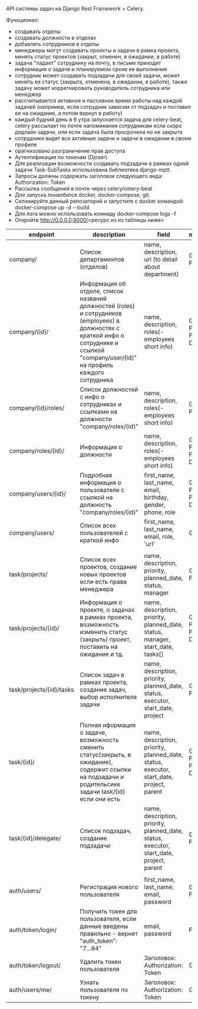 API системы задач на Django Rest Framework +  Celery.

Функционал:
* создавать отделы
* создавать должности в отделах
* добавлять сотрудников в отделы
* менеджеры могут создавать проекты и задачи в  рамка проекта, менять статус проектов (закрыт, отменен, в ожидании, в работе)
* задача "падает" сотруднику на почту, в письме приходит информация о задаче и планируемом сроке ее выполнения
* сотрудник может создавать подзадачи для своей задачи, может менять ее статус (закрыта, отменена, в ожидании, в работе), также задачу может корреткировать руководитель сотрудника или менеджер
* рассчитывается активное и пассивное время работы над каждой задачей (например, если сотрудник зависим от подзадач и поставил ее на ожидание, а потом вернул в работу)
* каждый будний день в 6 утра запускается задача для celery-beat, celery рассылает по почте напоминания сотрудникам если скоро дедлайн задачи, или если задача была просрочена но не закрыта
* сотрудники видят все активные задачи и задачи в ожидании в своем профиле
* орагнизовано разграничение прав доступа
* Аутентификация по токенам (Djoser). 
* Для реализации возможности создавать подзадачи в рамках одной задачи Task-SubTasks использована библиотека django-mptt.
* Запросы должны содержать заголовок следующего вида: Authorization: Token <users token>
* Рассылка сообщений в почте через celery/celery-beat
* Для запуска понаобится docker, docker-compose, git.
* Склонируйте данный репозиторий и запустите с docker командой: docker-compose up -d --build
* Для лога можно использовать комнаду docker-compose logs -f
* Откройте http://0.0.0.0:8000/<ресурс из из таблицы ниже>


| endpoint                 | description                                                                                                                                                                               | field                                                                                    | methods                 |
|--------------------------|-------------------------------------------------------------------------------------------------------------------------------------------------------------------------------------------|------------------------------------------------------------------------------------------|-------------------------|
| company/                 | Список департаментов (отделов)                                                                                                                                                            | name, description, url (to detail about department)                                      | GET, POST               |
| company/{id}/            | Информация об отделе, список названий должностей  (roles) и сотрудников (employees) в должностях  c краткой инфо о сотруднике и ссылкой "company/user/{id}" на профиль каждого сотрудника | name, description, roles(-employees short info)                                          | GET, PUT, PATCH, DELETE |
| company/{id}/roles/      | Список должностей с инфо о сотрудниках и ссылками на должности "company/roles/{id}"                                                                                                       | name, description, roles(-employees short info)                                          | GET, POST               |
| company/roles/{id}/      | Информация о должности                                                                                                                                                                    | name, description, roles(-employees short info)                                          | GET, PUT, PATCH, DELETE |
| company/users/{id}/      | Подробная информация о пользователе с ссылкой на должность "company/roles/{id}"                                                                                                           | first_name, last_name, email, birthday, gender, phone, role                              | GET, PUT, PATCH, DELETE |
| company/users/           | Список всех пользователей с краткой инфо                                                                                                                                                  | first_name, last_name, email, role, 'url'                                                | GET                     |
|                          |                                                                                                                                                                                           |                                                                                          |                         |
| task/projects/           | Список всех проектов, создание новых проектов если есть права менеджера                                                                                                                   | name, description, priority, planned_date, status, manager                               | GET, POST               |
| task/projects/{id}/      | Информация о проекте, о задачах в рамках проекта, возможность изменить статус (закрыть) проект, поставить на ожидание и тд.                                                               | name, description, priority, planned_date, status, manager, start_date, tasks[]          | GET, PUT, PATCH, DELETE |
| task/projects/{id}/tasks | Список задач в рамках проекта, создание задач, выбор исполнителя задачи                                                                                                                   | name, description, priority, planned_date, status, executor, start_date, project         | GET, POST               |
| task/{id}/               | Полная иформация о задаче, возможность сменить статус(закрыть, в ожидание), содержит ссылки на подзадачи и родительсике задачи task/{id} если они есть                                    | name, description, priority, planned_date, status, executor, start_date, project, parent | GET, PUT, PATCH, DELETE |
| task/{id}/delegate/      | Список подзадач, создание подзадачи                                                                                                                                                       | name, description, priority, planned_date, status, executor, start_date, project, parent | GET, POST               |
|                          |                                                                                                                                                                                           |                                                                                          |                         |
| auth/users/              | Регистрация нового пользователя                                                                                                                                                           | first_name, last_name, email, password                                                   | GET, POST               |
| auth/token/login/        | Получить токен для пользователя, если данные введены правильно - вернет "auth_token": "7...84"                                                                                            | email, password                                                                          | POST                    |
| auth/token/logout/       | Удалить токен пользователя                                                                                                                                                                | Заголовок: Authorization:  Token <your token>                                            | GET                     |
| auth/users/me/           | Узнать пользователя по токену                                                                                                                                                             | Заголовок: Authorization:  Token <your token>                                            | GET                     |
